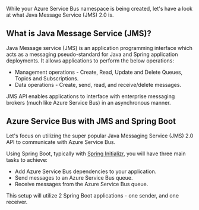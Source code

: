 While your Azure Service Bus namespace is being created, let's have a look at what Java Message Service (JMS) 2.0 is.

## What is Java Message Service (JMS)?

Java Message service (JMS) is an application programming interface which acts as a messaging pseudo-standard for Java and Spring application deployments. It allows applications to perform the below operations:

* Management operations - Create, Read, Update and Delete Queues, Topics and Subscriptions.
* Data operations - Create, send, read, and receive/delete messages.

JMS API enables applications to interface with enterprise messaging brokers (much like Azure Service Bus) in an asynchronous manner.

## Azure Service Bus with JMS and Spring Boot

Let's focus on utilizing the super popular Java Messaging Service (JMS) 2.0 API to communicate with Azure Service Bus.

Using Spring Boot, typically with [Spring Initializr](https://start.spring.io/), you will have three main tasks to achieve:

* Add Azure Service Bus dependencies to your application.
* Send messages to an Azure Service Bus queue.
* Receive messages from the Azure Service Bus queue.

This setup will utilize 2 Spring Boot applications - one sender, and one receiver.
